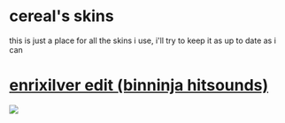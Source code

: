 # cereal's skins
this is just a place for all the skins i use, i'll try to keep it as up to date as i can

#

# [enrixilver edit (binninja hitsounds)](https://github.com/seereel/cereal-osu-skins/releases/download/v1/enricereal.osk)
[![](https://files.catbox.moe/dw3exx.jpg)](https://github.com/seereel/cereal-osu-skins/releases/download/v1/enricereal.osk)
